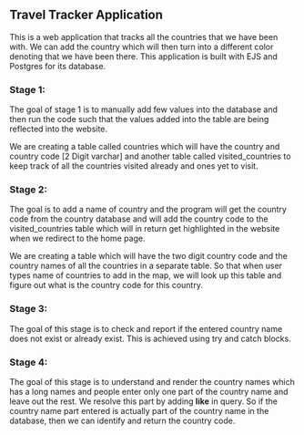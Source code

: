 ## Travel Tracker Application

This is a web application that tracks all the countries that we have been with. We can add the country which will then turn into a different color denoting that we have been there. This application is built with EJS and Postgres for its database. 

### Stage 1:

The goal of stage 1 is to manually add few values into the database and then run the code such that the values added into the table are being reflected into the website. 

We are creating a table called countries which will have the country and country code [2 Digit varchar] and another table called visited_countries to keep track of all the countries visited already and ones yet to visit. 

### Stage 2:

The goal is to add a name of country and the program will get the country code from the country database and will add the country code to the visited_countries table which will in return get highlighted in the website when we redirect to the home page.

We are creating a table which will have the two digit country code and the country names of all the countries in a separate table. So that when user types name of countries to add in the map, we will look up this table and figure out what is the country code for this country. 

 

### Stage 3:

The goal of this stage is to check and report if the entered country name does not exist or already exist. This is achieved using try and catch blocks. 

### Stage 4:

The goal of this stage is to understand and render the country names which has a long names and people enter only one part of the country name and leave out the rest. We resolve this part by adding **like** in query. So if the country name part entered is actually part of the country name in the database, then we can identify and return the country code.
